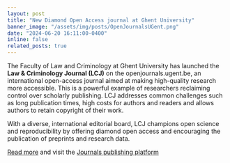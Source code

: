 ```yaml
---
layout: post
title: "New Diamond Open Access journal at Ghent University"
banner_image: "/assets/img/posts/OpenJournalsUGent.png"
date: "2024-06-20 16:11:00-0400"
inline: false
related_posts: true
---
```


The Faculty of Law and Criminology at Ghent University has launched the **Law & Criminology Journal (LCJ)** on the openjournals.ugent.be, an international open-access journal aimed at making high-quality research more accessible. This is a powerful example of researchers reclaiming control over scholarly publishing. LCJ addresses common challenges such as long publication times, high costs for authors and readers and allows authors to retain copyright of their work.

With a diverse, international editorial board, LCJ champions open science and reproducibility by offering diamond open access and encouraging the publication of preprints and research data.

[Read more](https://www.ugent.be/en/news-events/lcj.htm) and visit the [Journals publishing platform](https://openjournals.ugent.be/)
